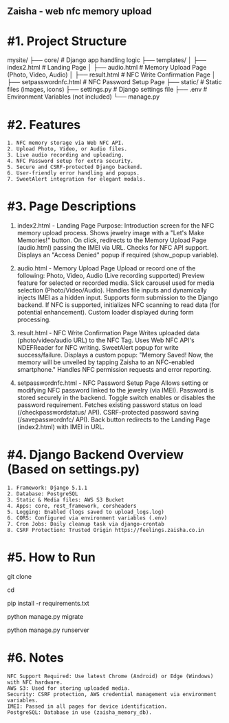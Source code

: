 Zaisha - web nfc memory upload
------------------------------
#1. Project Structure
=====================
mysite/
├── core/                    # Django app handling logic
├── templates/
│   ├── index2.html          # Landing Page
│   ├── audio.html           # Memory Upload Page (Photo, Video, Audio)
│   ├── result.html          # NFC Write Confirmation Page
│   ├── setpasswordnfc.html  # NFC Password Setup Page
├── static/                  # Static files (images, icons)
├── settings.py              # Django settings file
├── .env                     # Environment Variables (not included)
└── manage.py


#2. Features
============
    1. NFC memory storage via Web NFC API.
    2. Upload Photo, Video, or Audio files.
    3. Live audio recording and uploading.
    4. NFC Password setup for extra security.
    5. Secure and CSRF-protected Django backend.
    6. User-friendly error handling and popups.
    7. SweetAlert integration for elegant modals.

#3. Page Descriptions
=====================
1. index2.html - Landing Page
    Purpose: Introduction screen for the NFC memory upload process.
    Shows jewelry image with a "Let's Make Memories!" button.
    On click, redirects to the Memory Upload Page (audio.html) passing the IMEI via URL.
    Checks for NFC API support.
    Displays an "Access Denied" popup if required (show_popup variable).

2. audio.html - Memory Upload Page
    Upload or record one of the following:
    Photo, Video, Audio (Live recording supported)
    Preview feature for selected or recorded media.
    Slick carousel used for media selection (Photo/Video/Audio).
    Handles file inputs and dynamically injects IMEI as a hidden input.
    Supports form submission to the Django backend.
    If NFC is supported, initializes NFC scanning to read data (for potential enhancement).
    Custom loader displayed during form processing.

3. result.html - NFC Write Confirmation Page
    Writes uploaded data (photo/video/audio URL) to the NFC Tag.
    Uses Web NFC API's NDEFReader for NFC writing.
    SweetAlert popup for write success/failure.
    Displays a custom popup: "Memory Saved! Now, the memory will be unveiled by tapping Zaisha to an NFC-enabled smartphone."
    Handles NFC permission requests and error reporting.

4. setpasswordnfc.html - NFC Password Setup Page
    Allows setting or modifying NFC password linked to the jewelry (via IMEI).
    Password is stored securely in the backend.
    Toggle switch enables or disables the password requirement.
    Fetches existing password status on load (/checkpasswordstatus/ API).
    CSRF-protected password saving (/savepasswordnfc/ API).
    Back button redirects to the Landing Page (index2.html) with IMEI in URL.

#4. Django Backend Overview (Based on settings.py)
==================================================
    1. Framework: Django 5.1.1
    2. Database: PostgreSQL
    3. Static & Media files: AWS S3 Bucket
    4. Apps: core, rest_framework, corsheaders
    5. Logging: Enabled (logs saved to upload_logs.log)
    6. CORS: Configured via environment variables (.env)
    7. Cron Jobs: Daily cleanup task via django-crontab
    8. CSRF Protection: Trusted Origin https://feelings.zaisha.co.in

#5. How to Run
==============
git clone <repo-url>

cd <project-folder>

pip install -r requirements.txt

python manage.py migrate

python manage.py runserver

#6. Notes
==========
    NFC Support Required: Use latest Chrome (Android) or Edge (Windows) with NFC hardware.
    AWS S3: Used for storing uploaded media.
    Security: CSRF protection, AWS credential management via environment variables.
    IMEI: Passed in all pages for device identification.
    PostgreSQL: Database in use (zaisha_memory_db).
